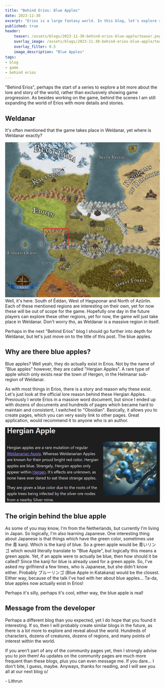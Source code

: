 ```yaml
---
title: "Behind Erios: Blue Apples"
date: 2023-11-30
excerpt: "Erios is a large fantasy world. In this blog, let's explore some of the philosophy and stories behind the world. With this time, the Blue Apples"
published: true
header:
    teaser: /assets/blogs/2023-11-30-behind-erios-blue-apple/teaser.png
    overlay_image: /assets/blogs/2023-11-30-behind-erios-blue-apple/teaser.png
    overlay_filter: 0.5
    image_description: "Blue Apples"
tags:
- blog
- game
- behind erios
---
```


"Behind Erios", perhaps the start of a series to explore a bit more about the lore and story of the world, rather than exclusively showing game progression. As besides working on the game, behind the scenes I am still expanding the world of Erios with more details and stories.

## Weldanar

It's often mentioned that the game takes place in Weldanar, yet where is Weldanar exactly?

![Weldanar location](/assets/blogs/2023-11-30-behind-erios-blue-apple/Weldanar%20location.jpg)
Well, it's here. South of Êddan, West of Hagsponar and North of Azûrlin. Each of these mentioned regions are interesting on their own, yet for now these will be out of scope for the game. Hopefully one day in the future players can explore these other regions, yet for now, the game will just take place in Weldanar. Don't worry tho, as Weldanar is a massive region in itself.

Perhaps in the next "Behind Erios" blog I should go further into depth for Weldanar, but let's just move on to the title of this post. The blue apples.

## Why are there blue apples?

Blue apples? Well yeah, they do actually exist in Erios. Not by the name of "Blue apples" however, they are called "Hergian Apples". A rare type of apple which only exists near the town of Hergen, in the Helmanar sub-region of Weldanar.

As with most things in Erios, there is a story and reason why these exist. Let's just look at the official lore reason behind these Hergian Apples. Previously I wrote Erios in a massive word document, but since I ended up with dozens of documents and hundreds of pages which became hard to maintain and consistent, I switched to "Obsidian". Basically, it allows you to create pages, which you can very easily link to other pages. Great application, would recommend it to anyone who is an author.

![Obsidian Hergian apple page](/assets/blogs/2023-11-30-behind-erios-blue-apple/obsidian.png)

## The origin behind the blue apple

As some of you may know, I'm from the Netherlands, but currently I'm living in Japan. So logically, I'm also learning Japanese. One interesting thing about Japanese is that things which have the green color, sometimes use the 青 kanji. Which is the kanji of blue. So a green apple would be 青いリンゴ which would literally translate to "Blue Apple", but logically this means a green apple. Yet, if an apple were to actually be blue, then how should it be called? Since the kanji for blue is already used for a green apple. So, I've asked my girlfriend a few times, who is Japanese, but she didn't know either. Probably ブルーリンゴ (Blue Apple in Katakana) would be the closest. Either way, because of the talk I've had with her about blue apples... Ta-da, blue apples now actually exist in Erios!

Perhaps it's silly, perhaps it's cool, either way, the blue apple is real!

## Message from the developer

Perhaps a different blog than you expected, yet I do hope that you found it interesting. If so, then I will probably create similar blogs in the future, as there is a lot more to explore and reveal about the world. Hundreds of characters, dozens of creatures, dozens of regions, and many points of interest within the world.

If you aren't part of any of the community pages yet, then I strongly advise you to join them! As updates on the community pages are much more frequent than these blogs, plus you can even message me. If you dare... I don't bite, I guess, maybe. Anyways, thanks for reading, and I will see you all at our next blog o/

\- Lithrun